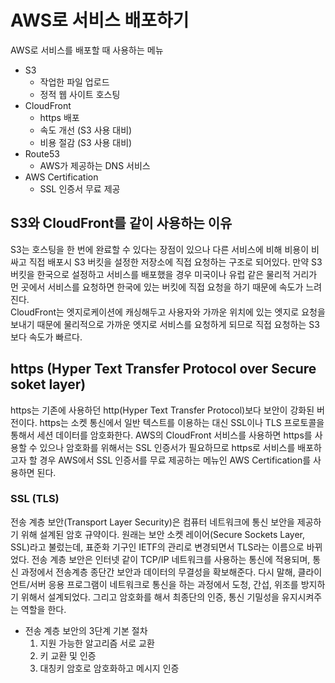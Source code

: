 # AWS로 서비스 배포하기

AWS로 서비스를 배포할 때 사용하는 메뉴

- S3
  - 작업한 파일 업로드
  - 정적 웹 사이트 호스팅
- CloudFront
  - https 배포
  - 속도 개선 (S3 사용 대비)
  - 비용 절감 (S3 사용 대비)
- Route53
  - AWS가 제공하는 DNS 서비스
- AWS Certification
  - SSL 인증서 무료 제공

## S3와 CloudFront를 같이 사용하는 이유

S3는 호스팅을 한 번에 완료할 수 있다는 장점이 있으나 다른 서비스에 비해 비용이 비싸고 직접 배포시 S3 버킷을 설정한 저장소에 직접 요청하는 구조로 되어있다. 만약 S3 버킷을 한국으로 설정하고 서비스를 배포했을 경우 미국이나 유럽 같은 물리적 거리가 먼 곳에서 서비스를 요청하면 한국에 있는 버킷에 직접 요청을 하기 때문에 속도가 느려진다.  
CloudFront는 엣지로케이션에 캐싱해두고 사용자와 가까운 위치에 있는 엣지로 요청을 보내기 때문에 물리적으로 가까운 엣지로 서비스를 요청하게 되므로 직접 요청하는 S3보다 속도가 빠르다.

## https (Hyper Text Transfer Protocol over Secure soket layer)

https는 기존에 사용하던 http(Hyper Text Transfer Protocol)보다 보안이 강화된 버전이다. https는 소켓 통신에서 일반 텍스트를 이용하는 대신 SSL이나 TLS 프로토콜을 통해서 세션 데이터를 암호화한다.
AWS의 CloudFront 서비스를 사용하면 https를 사용할 수 있으나 암호화를 위해서는 SSL 인증서가 필요하므로 https로 서비스를 배포하고자 할 경우 AWS에서 SSL 인증서를 무료 제공하는 메뉴인 AWS Certification를 사용하면 된다.

### SSL (TLS)

전송 계층 보안(Transport Layer Security)은 컴퓨터 네트워크에 통신 보안을 제공하기 위해 설계된 암호 규약이다. 원래는 보안 소켓 레이어(Secure Sockets Layer, SSL)라고 불렀는데, 표준화 기구인 IETF의 관리로 변경되면서 TLS라는 이름으로 바뀌었다.
전송 계층 보안은 인터넷 같이 TCP/IP 네트워크를 사용하는 통신에 적용되며, 통신 과정에서 전송계층 종단간 보안과 데이터의 무결성을 확보해준다. 다시 말해, 클라이언트/서버 응용 프로그램이 네트워크로 통신을 하는 과정에서 도청, 간섭, 위조를 방지하기 위해서 설계되었다. 그리고 암호화를 해서 최종단의 인증, 통신 기밀성을 유지시켜주는 역할을 한다.

- 전송 계층 보안의 3단계 기본 절차
  1. 지원 가능한 알고리즘 서로 교환
  2. 키 교환 및 인증
  3. 대칭키 암호로 암호화하고 메시지 인증
